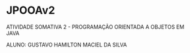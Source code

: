 # JPOOAv2
ATIVIDADE SOMATIVA 2 - PROGRAMAÇÃO ORIENTADA A OBJETOS EM JAVA

ALUNO: GUSTAVO HAMILTON MACIEL DA SILVA
